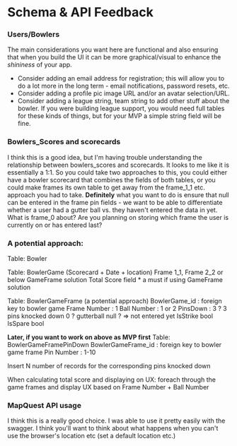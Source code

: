 # Schema & API Feedback

### Users/Bowlers
The main considerations you want here are functional and also ensuring that when you build the UI it can be more graphical/visual to enhance the _shininess_ of your app.

 - Consider adding an email address for registration; this will allow you to do a lot more in the long term - email notifications, password resets, etc.
 - Consider adding a profile pic image URL and/or an avatar selection/URL.
 - Consider adding a league string, team string to add other stuff about the bowler. If you were building league support, you would need full tables for these kinds of things, but for your MVP a simple string field will be fine.

 ### Bowlers_Scores and scorecards

 I think this is a good idea, but I'm having trouble understanding the relationship between bowlers_scores and scorecards. It looks to me like it is essentially a 1:1.
 So you could take two approaches to this, you could either have a bowler scorecard that combines the fields of both tables, or you could make frames its own table to get away from the frame_1_1 etc. approach you had to take.
 **Definitely** what you want to do is ensure that null can be entered in the frame pin fields - we want to be able to differentiate whether a user had a gutter ball vs. they haven't entered the data in yet. What is frame_0 about? Are you planning on storing which frame the user is currently on or has entered last?

### A potential approach:
Table: Bowler 

Table: BowlerGame (Scorecard + Date + location)
Frame 1_1, Frame 2_2 or below GameFrame solution
Total Score field * a must if using GameFrame solution

Table: BowlerGameFrame (a potential approach)
   BowlerGame_id : foreign key to bowler game
   Frame Number : 1
   Ball Number : 1 or 2
   PinsDown : 3 ? 3 pins knocked down 0 ? gutterball null ? => not entered yet
   IsStrike bool
   IsSpare bool

**Later, if you want to work on above as MVP first**
Table: BowlerGameFramePinDown
   BowlerGameFrame_id : foreign key to bowler game frame
   Pin Number : 1-10

Insert N number of records for the corresponding pins knocked down


When calculating total score and displaying on UX:
foreach through the game frames and display UX based on Frame Number + Ball Number


### MapQuest API usage

I think this is a really good choice. I was able to use it pretty easily with the swagger. I think you'll want to think about what happens when you can't use the browser's location etc (set a default location etc.)